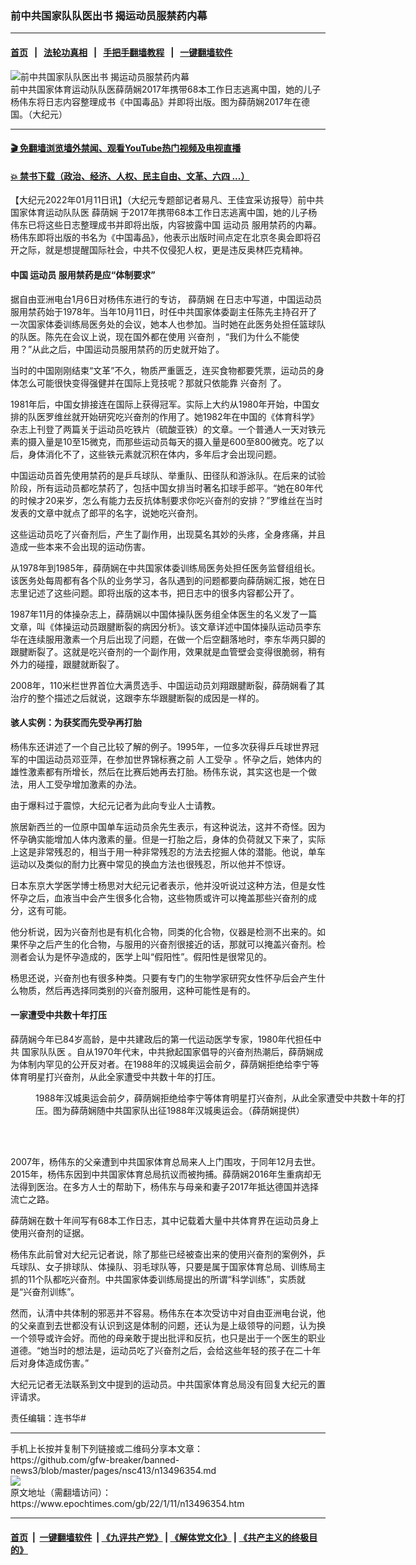 ### 前中共国家队队医出书 揭运动员服禁药内幕
------------------------

#### [首页](https://github.com/gfw-breaker/banned-news3/blob/master/README.md) &nbsp;&nbsp;|&nbsp;&nbsp; [法轮功真相](https://github.com/begood0513/basic/blob/master/README.md)  &nbsp;&nbsp;|&nbsp;&nbsp; [手把手翻墙教程](https://github.com/gfw-breaker/guides/wiki)  &nbsp;&nbsp;|&nbsp;&nbsp; [一键翻墙软件](https://github.com/gfw-breaker/nogfw/blob/master/README.md)  



<div><img alt="前中共国家队队医出书 揭运动员服禁药内幕" class="attachment-djy_600_400 size-djy_600_400 wp-post-image" src="https://i.epochtimes.com/assets/uploads/2022/01/id13496356-xue.jpg"/>
<div class="caption">
 前中共国家体育运动队队医薛荫娴2017年携带68本工作日志逃离中国，她的儿子杨伟东将日志内容整理成书《中国毒品》并即将出版。图为薛荫娴2017年在德国。（大纪元）
</div></div><hr/>

#### [ 🎬  免翻墙浏览墙外禁闻、观看YouTube热门视频及电视直播](https://github.com/gfw-breaker/HelloWorld)

#### [ 💥  禁书下载（政治、经济、人权、民主自由、文革、六四 ...）](https://github.com/gfw-breaker/books/blob/master/README.md)

<div><p>
 【大纪元2022年01月11日讯】（大纪元专题部记者易凡、王佳宜采访报导）前中共国家体育运动队队医
 <ok href="https://www.epochtimes.com/gb/tag/%E8%96%9B%E8%8D%AB%E5%A8%B4.html">
  薛荫娴
 </ok>
 于2017年携带68本工作日志逃离中国，她的儿子杨伟东已将这些日志整理成书并即将出版，内容披露中国
 <ok href="https://www.epochtimes.com/gb/tag/%E8%BF%90%E5%8A%A8%E5%91%98.html">
  运动员
 </ok>
 服用禁药的内幕。杨伟东即将出版的书名为《中国毒品》，他表示出版时间点定在北京冬奥会即将召开之际，就是想提醒国际社会，中共不仅侵犯人权，更是违反奥林匹克精神。
</p>
<h4>
 中国
 <ok href="https://www.epochtimes.com/gb/tag/%E8%BF%90%E5%8A%A8%E5%91%98.html">
  运动员
 </ok>
 服用禁药是应“体制要求”
</h4>
<p>
 据自由亚洲电台1月6日对杨伟东进行的专访，
 <ok href="https://www.epochtimes.com/gb/tag/%E8%96%9B%E8%8D%AB%E5%A8%B4.html">
  薛荫娴
 </ok>
 在日志中写道，中国运动员服用禁药始于1978年。当年10月11日，时任中共国家体委副主任陈先主持召开了一次国家体委训练局医务处的会议，她本人也参加。当时她在此医务处担任篮球队的队医。陈先在会议上说，现在国外都在使用
 <ok href="https://www.epochtimes.com/gb/tag/%E5%85%B4%E5%A5%8B%E5%89%82.html">
  兴奋剂
 </ok>
 ，“我们为什么不能使用？”从此之后，中国运动员服用禁药的历史就开始了。
</p>
<p>
 当时的中国刚刚结束“文革”不久，物质严重匮乏，连买食物都要凭票，运动员的身体怎么可能很快变得强健并在国际上竞技呢？那就只依能靠
 <ok href="https://www.epochtimes.com/gb/tag/%E5%85%B4%E5%A5%8B%E5%89%82.html">
  兴奋剂
 </ok>
 了。
</p>
<p>
 1981年后，中国女排接连在国际上获得冠军。实际上大约从1980年开始，中国女排的队医罗维丝就开始研究吃兴奋剂的作用了。她1982年在中国的《体育科学》杂志上刊登了两篇关于运动员吃铁片（硫酸亚铁）的文章。一个普通人一天对铁元素的摄入量是10至15微克，而那些运动员每天的摄入量是600至800微克。吃了以后，身体消化不了，这些铁元素就沉积在体内，多年后才会出现问题。
</p>
<p>
 中国运动员首先使用禁药的是乒乓球队、举重队、田径队和游泳队。在后来的试验阶段，所有运动员都吃禁药了，包括中国女排当时著名扣球手郎平。“她在80年代的时候才20来岁，怎么有能力去反抗体制要求你吃兴奋剂的安排？”罗维丝在当时发表的文章中就点了郎平的名字，说她吃兴奋剂。
</p>
<p>
 这些运动员吃了兴奋剂后，产生了副作用，出现莫名其妙的头疼，全身疼痛，并且造成一些本来不会出现的运动伤害。
</p>
<p>
 从1978年到1985年，薛荫娴在中共国家体委训练局医务处担任医务监督组组长。该医务处每周都有各个队的业务学习，各队遇到的问题都要向薛荫娴汇报，她在日志里记述了这些问题。即将出版的这本书，把日志中的很多内容都公开了。
</p>
<p>
 1987年11月的体操杂志上，薛荫娴以中国体操队医务组全体医生的名义发了一篇文章，叫《体操运动员跟腱断裂的病因分析》。该文章详述中国体操队运动员李东华在连续服用激素一个月后出现了问题，在做一个后空翻落地时，李东华两只脚的跟腱断裂了。这就是吃兴奋剂的一个副作用，效果就是血管壁会变得很脆弱，稍有外力的碰撞，跟腱就断裂了。
</p>
<p>
 2008年，110米栏世界首位大满贯选手、中国运动员刘翔跟腱断裂，薛荫娴看了其治疗的整个描述之后就说，这跟李东华跟腱断裂的成因是一样的。
</p>
<h4>
 骇人实例：为获奖而先受孕再打胎
</h4>
<p>
 杨伟东还讲述了一个自己比较了解的例子。1995年，一位多次获得乒乓球世界冠军的中国运动员邓亚萍，在参加世界锦标赛之前
 <ok href="https://www.epochtimes.com/gb/tag/%E4%BA%BA%E5%B7%A5%E5%8F%97%E5%AD%95.html">
  人工受孕
 </ok>
 。怀孕之后，她体内的雄性激素都有所增长，然后在比赛后她再去打胎。杨伟东说，其实这也是一个做法，用人工受孕增加激素的办法。
</p>
<p>
 由于爆料过于震惊，大纪元记者为此向专业人士请教。
</p>
<p>
 旅居新西兰的一位原中国单车运动员余先生表示，有这种说法，这并不奇怪。因为怀孕确实能增加人体内激素的量。但是一打胎之后，身体的负荷就又下来了，实际上这是非常残忍的，相当于用一种非常残忍的方法去挖掘人体的潜能。他说，单车运动以及类似的耐力比赛中常见的换血方法也很残忍，所以他并不惊讶。
</p>
<p>
 日本东京大学医学博士杨思对大纪元记者表示，他并没听说过这种方法，但是女性怀孕之后，血液当中会产生很多化合物，这些物质或许可以掩盖那些兴奋剂的成分，这有可能。
</p>
<p>
 他分析说，因为兴奋剂也是有机化合物，同类的化合物，仪器是检测不出来的。如果怀孕之后产生的化合物，与服用的兴奋剂很接近的话，那就可以掩盖兴奋剂。检测者会认为是怀孕造成的，医学上叫“假阳性”。假阳性是很常见的。
</p>
<p>
 杨思还说，兴奋剂也有很多种类。只要有专门的生物学家研究女性怀孕后会产生什么物质，然后再选择同类别的兴奋剂服用，这种可能性是有的。
</p>
<h4>
 一家遭受中共数十年打压
</h4>
<p>
 薛荫娴今年已84岁高龄，是中共建政后的第一代运动医学专家，1980年代担任中共
 <ok href="https://www.epochtimes.com/gb/tag/%E5%9B%BD%E5%AE%B6%E9%98%9F%E9%98%9F%E5%8C%BB.html">
  国家队队医
 </ok>
 。自从1970年代末，中共掀起国家倡导的兴奋剂热潮后，薛荫娴成为体制内罕见的公开反对者。在1988年的汉城奥运会前夕，薛荫娴拒绝给李宁等体育明星打兴奋剂，从此全家遭受中共数十年的打压。
</p>
<figure aria-describedby="caption-attachment-13496355" class="wp-caption aligncenter" id="attachment_13496355" style="width: 600px">
 <ok href="https://i.epochtimes.com/assets/uploads/2022/01/id13496355-IGRE1160-e1641871869486.jpg" target="_blank">
  <img alt="" class="size-large wp-image-13496355" src="https://i.epochtimes.com/assets/uploads/2022/01/id13496355-IGRE1160-600x450.jpg"/>
 </ok>
 <br/><figcaption class="wp-caption-text" id="caption-attachment-13496355">
  1988年汉城奥运会前夕，薛荫娴拒绝给李宁等体育明星打兴奋剂，从此全家遭受中共数十年的打压。图为薛荫娴随中共国家队出征1988年汉城奥运会。（薛荫娴提供）
 </figcaption><br/>
</figure><br/>
<p>
 2007年，杨伟东的父亲遭到中共国家体育总局来人上门围攻，于同年12月去世。2015年，杨伟东因到中共国家体育总局抗议而被拘捕。薛荫娴2016年生重病却无法得到医治。在多方人士的帮助下，杨伟东与母亲和妻子2017年抵达德国并选择流亡之路。
</p>
<p>
 薛荫娴在数十年间写有68本工作日志，其中记载着大量中共体育界在运动员身上使用兴奋剂的证据。
</p>
<p>
 杨伟东此前曾对大纪元记者说，除了那些已经被查出来的使用兴奋剂的案例外，乒乓球队、女子排球队、体操队、羽毛球队等，只要是属于国家体育总局、训练局主抓的11个队都吃兴奋剂。中共国家体委训练局提出的所谓“科学训练”，实质就是“兴奋剂训练”。
</p>
<p>
 然而，认清中共体制的邪恶并不容易。杨伟东在本次受访中对自由亚洲电台说，他的父亲直到去世都没有认识到这是体制的问题，还认为是上级领导的问题，认为换一个领导或许会好。而他的母亲敢于提出批评和反抗，也只是出于一个医生的职业道德。“她当时的想法是，运动员吃了兴奋剂之后，会给这些年轻的孩子在二十年后对身体造成伤害。”
</p>
<p>
 大纪元记者无法联系到文中提到的运动员。中共国家体育总局没有回复大纪元的置评请求。
</p>
<p>
 责任编辑：连书华#
</p>
</div>
<hr/>
手机上长按并复制下列链接或二维码分享本文章：<br/>
https://github.com/gfw-breaker/banned-news3/blob/master/pages/nsc413/n13496354.md <br/>
<a href='https://github.com/gfw-breaker/banned-news3/blob/master/pages/nsc413/n13496354.md'><img src='https://github.com/gfw-breaker/banned-news3/blob/master/pages/nsc413/n13496354.md.png'/></a> <br/>
原文地址（需翻墙访问）：https://www.epochtimes.com/gb/22/1/11/n13496354.htm


------------------------
#### [首页](https://github.com/gfw-breaker/banned-news3/blob/master/README.md) &nbsp;|&nbsp; [一键翻墙软件](https://github.com/gfw-breaker/nogfw/blob/master/README.md) &nbsp;| [《九评共产党》](https://github.com/gfw-breaker/9ping.md/blob/master/README.md#九评之一评共产党是什么) | [《解体党文化》](https://github.com/gfw-breaker/jtdwh.md/blob/master/README.md) | [《共产主义的终极目的》](https://github.com/gfw-breaker/gczydzjmd.md/blob/master/README.md)


<img src='http://gfw-breaker.win/banned-news3/pages/nsc413/n13496354.md' width='0px' height='0px'/>